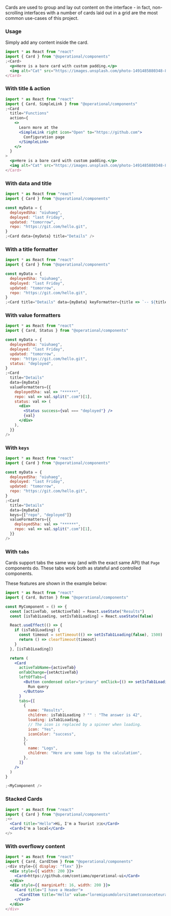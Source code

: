 Cards are used to group and lay out content on the interface - in fact, non-scrolling interfaces with a number of cards laid out in a grid are the most common use-cases of this project.

### Usage

Simply add any content inside the card.

```jsx
import * as React from "react"
import { Card } from "@operational/components"
;<Card>
  <p>Here is a bare card with custom padding.</p>
  <img alt="Cat" src="https://images.unsplash.com/photo-1491485880348-85d48a9e5312?w=500" />
</Card>
```

### With title & action

```jsx
import * as React from "react"
import { Card, SimpleLink } from "@operational/components"
;<Card
  title="Functions"
  action={
    <>
      Learn more at the
      <SimpleLink right icon="Open" to="https://github.com">
        Configuration page
      </SimpleLink>
    </>
  }
>
  <p>Here is a bare card with custom padding.</p>
  <img alt="Cat" src="https://images.unsplash.com/photo-1491485880348-85d48a9e5312?w=500" />
</Card>
```

### With data and title

```jsx
import * as React from "react"
import { Card } from "@operational/components"

const myData = {
  deployedSha: "oiuhaeg",
  deployed: "last Friday",
  updated: "tomorrow",
  repo: "https://git.com/hello.git",
}
;<Card data={myData} title="Details" />
```

### With a title formatter

```jsx
import * as React from "react"
import { Card } from "@operational/components"

const myData = {
  deployedSha: "oiuhaeg",
  deployed: "last Friday",
  updated: "tomorrow",
  repo: "https://git.com/hello.git",
}
;<Card title="Details" data={myData} keyFormatter={title => `-- ${title} --`} />
```

### With value formatters

```jsx
import * as React from "react"
import { Card, Status } from "@operational/components"

const myData = {
  deployedSha: "oiuhaeg",
  deployed: "last Friday",
  updated: "tomorrow",
  repo: "https://git.com/hello.git",
  status: "deployed",
}
;<Card
  title="Details"
  data={myData}
  valueFormatters={{
    deployedSha: val => "******",
    repo: val => val.split(".com")[1],
    status: val => (
      <div>
        <Status success={val === "deployed"} />
        {val}
      </div>
    ),
  }}
/>
```

### With `keys`

```jsx
import * as React from "react"
import { Card } from "@operational/components"

const myData = {
  deployedSha: "oiuhaeg",
  deployed: "last Friday",
  updated: "tomorrow",
  repo: "https://git.com/hello.git",
}
;<Card
  title="Details"
  data={myData}
  keys={["repo", "deployed"]}
  valueFormatters={{
    deployedSha: val => "******",
    repo: val => val.split(".com")[1],
  }}
/>
```

### With `tabs`

Cards support tabs the same way (and with the exact same API) that `Page` components do. These tabs work both as stateful and controlled components.

These features are shown in the example below:

```jsx
import * as React from "react"
import { Card, Button } from "@operational/components"

const MyComponent = () => {
  const [activeTab, setActiveTab] = React.useState("Results")
  const [isTab1Loading, setIsTab1Loading] = React.useState(false)

  React.useEffect(() => {
    if (isTab1Loading) {
      const timeout = setTimeout(() => setIsTab1Loading(false), 1500)
      return () => clearTimeout(timeout)
    }
  }, [isTab1Loading])

  return (
    <Card
      activeTabName={activeTab}
      onTabChange={setActiveTab}
      leftOfTabs={
        <Button condensed color="primary" onClick={() => setIsTab1Loading(true)}>
          Run query
        </Button>
      }
      tabs={[
        {
          name: "Results",
          children: isTab1Loading ? "" : "The answer is 42",
          loading: isTab1Loading,
          // The icon is replaced by a spinner when loading.
          icon: "Yes",
          iconColor: "success",
        },
        {
          name: "Logs",
          children: "Here are some logs to the calculation",
        },
      ]}
    />
  )
}

;<MyComponent />
```

### Stacked Cards

```jsx
import * as React from "react"
import { Card } from "@operational/components"
;<>
  <Card title="Hello">Hi, I'm a Tourist 🇫🇷</Card>
  <Card>I'm a local</Card>
</>
```

### With overflowy content

```jsx
import * as React from "react"
import { Card, CardItem } from "@operational/components"
;<div style={{ display: "flex" }}>
  <div style={{ width: 200 }}>
    <Card>https://github.com/contiamo/operational-ui</Card>
  </div>
  <div style={{ marginLeft: 16, width: 200 }}>
    <Card title="I have a Header">
      <CardItem title="Hello" value="loremipsumdolorsitametconseceteuradispicingelit" />
    </Card>
  </div>
</div>
```
